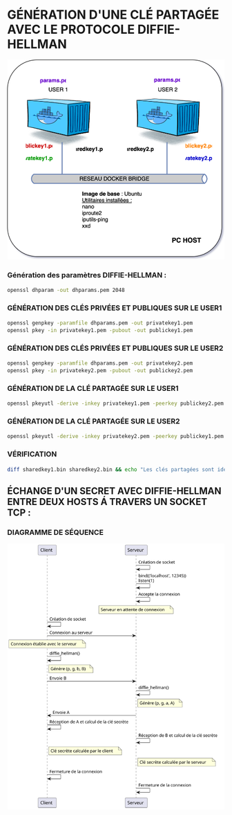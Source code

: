 # GÉNÉRATION D'UNE CLÉ PARTAGÉE AVEC LE PROTOCOLE DIFFIE-HELLMAN
![Alt text](diff.svg)
### Génération des paramètres DIFFIE-HELLMAN :
```bash
openssl dhparam -out dhparams.pem 2048
```
### GÉNÉRATION DES CLÉS PRIVÉES ET PUBLIQUES SUR LE USER1
```bash
openssl genpkey -paramfile dhparams.pem -out privatekey1.pem
openssl pkey -in privatekey1.pem -pubout -out publickey1.pem
```
### GÉNÉRATION DES CLÉS PRIVÉES ET PUBLIQUES SUR LE USER2
```bash
openssl genpkey -paramfile dhparams.pem -out privatekey2.pem
openssl pkey -in privatekey2.pem -pubout -out publickey2.pem
```
### GÉNÉRATION DE LA CLÉ PARTAGÉE SUR LE USER1
```bash
openssl pkeyutl -derive -inkey privatekey1.pem -peerkey publickey2.pem -out sharedkey1.bin
```
### GÉNÉRATION DE LA CLÉ PARTAGÉE SUR LE USER2
```bash
openssl pkeyutl -derive -inkey privatekey2.pem -peerkey publickey1.pem -out sharedkey2.bin
```
### VÉRIFICATION
```bash
diff sharedkey1.bin sharedkey2.bin && echo "Les clés partagées sont identiques" || echo "Les clés partagées sont différentes"
```
## ÉCHANGE D'UN SECRET AVEC DIFFIE-HELLMAN ENTRE DEUX HOSTS Á TRAVERS UN SOCKET TCP :
### DIAGRAMME DE SÉQUENCE
![Alt text](diffie.svg)
